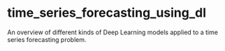 # time_series_forecasting_using_dl
An overview of different kinds of Deep Learning models applied to a time series forecasting problem.
